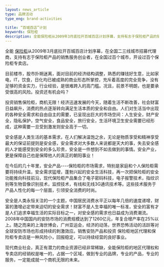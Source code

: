 ```yaml
---
layout: news_article
type: 品牌活动
type_eng: brand-activities

title: “百城百店”计划
keywords: 保险柜
description: 全能保险柜从2009年3月底拉开百城百店计划序幕，支持有志于保险柜产品的销售服务创业者，在全国过百个城市，开设过百个保险柜专卖店。
---
```

全能 [保险柜](http://www.qnn.com.cn/)从2009年3月底拉开百城百店计划序幕，在全国二三线城市招募代理商，支持有志于保险柜产品的销售服务创业者，在全国过百个城市，开设过百个保险柜专卖店。

目前楼市，股市扑朔迷离，面对目前的经济结构调整，熟悉的赚钱好生意，比如家电，IT，饮食，日化均已被成熟的商业形态所掌控，充斥着高度的完全竞争，没有足够的资金实力，行业经验，是很难跨入的高门槛。况且，前景不明朗，也是要承受很高的风险。投资还有机会吗？

投资销售保险柜，商机无限！经济迅速发展的今天，随着生活不断改善，社会财富日益飙升，消费的热点逐渐转向满足生活本质的安全和自由。人们对生活当中出现的各种安全需求和自由自主的需要，已呈现出巨大的市场空间：人生安全，财产安全，隐私保护，空气安全，食品安全，旅行安全，生活环境卫生安全需要已经形成，这种需要一旦受到激发则安全高于一切。

安全感是人类生活的基本需求，在人们解决温饱之余，无论是物质享受和精神享受最大的保证前提则是安全感，安全需求对大多数人来说都是天大的事，失去安全感的人才能感受到安全的多么珍贵，安全是一件想到不如去做到的事情。安全产业，更是保障自己也是保障他人的真正的朝阳事业！

在今后的几十年里，安全产品----保险柜的市场需求，特别是家庭和个人保险柜需要将持续升温，安全需求猛增，蓬勃兴起的安全生活科技，再一次把保险柜的安全功能推向科技前沿，现代保险柜产品集合了电子密码科技，电子报警技术，指纹识别等生物音像识别技术，监控技术，有线和无线3G通讯技术等。这些技术服务于产品人性化的每一个层面，引领安全消费的时尚。

安全是人类永恒关注的一个主题，中国居民消费水平正以每年几倍的速度递增，财富的激增必定带来迫切的安全需求！财富不是人生幸福的唯一标准，安全的富有才是人们追求幸福生活的实际目标之一，对安全感的需求也日益成为消费潮流。2008年中国国内的安防市场的消费规模达到了1260亿元，年复合增产率在25%以上。随之而来的上海世博会，广州亚运会，经济的动荡，世界恐怖活动的活跃等对全球安防市场也形成持续的刺激效应。销售安防产品和投资 保险柜地区代理和保险柜专卖店是一种风险小，回报稳定，可以持续经营的良好事业。

现代商业社会，真正有潜力的商业资源已经非常稀缺，全能保险柜的地区代理权和专卖店的经销权是唯一的，占据一个区域，做到专业的品牌，专业的产品，专业的服务，一定能成就一个商机无限的未来。
